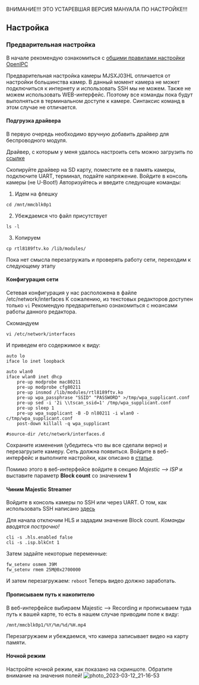 ВНИМАНИЕ!!! ЭТО УСТАРЕВШАЯ ВЕРСИЯ МАНУАЛА ПО НАСТРОЙКЕ!!!


## Настройка
### Предварительная настройка

В начале рекомендую ознакомиться с [общими правилами настройки OpenIPC](https://github.com/OpenIPC/wiki/blob/master/ru/configuration.md#%D0%BD%D0%B0%D1%81%D1%82%D1%80%D0%BE%D0%B9%D0%BA%D0%B0-openipc)

Предварительная настройка камеры MJSXJ03HL отличается от настройки большинства камер. В данный момент камера не может подключиться к интернету и использовать SSH мы не можем. Также не можем использовать WEB-интерфейс. Поэтому все команды пока будут выполняться в терминальном доступе к камере. Синтаксис команд в этом случае не отличается.

#### Подгрузка драйвера

В первую очередь необходимо вручную добавить драйвер для беспроводного модуля.

Драйвер, с которым у меня удалось настроить сеть можно загрузить по [ссылке](https://github.com/OpenIPC/device-mjsxj03hl/raw/master/flash/autoconfig/lib/modules/rtl8189ftv.ko)

Скопируйте драйвер на SD карту, поместите ее в память камеры, подключите UART, терминал, подайте напряжение. Войдите в консоль камеры (не U-Boot!)
Авторизуйтесь и введите следующие команды:
1. Идем на флешку
```
cd /mnt/mmcblk0p1
``` 
2. Убеждаемся что файл присутствует
```
ls -l
```
3. Копируем
```
cp rtl8189ftv.ko /lib/modules/
```
Пока нет смысла перезагружать и проверять работу сети, переходим к следующему этапу 
#### Конфигурация сети
Сетевая конфигурация у нас расположена в файле /etc/network/interfaces
К сожалению, из текстовых редакторов доступен только `vi` Рекомендую предварительно ознакомиться с нюансами работы данного редактора.

Скомандуем 
``` 
vi /etc/network/interfaces
```
И приведем его содержимое к виду:

```
auto lo
iface lo inet loopback

auto wlan0
iface wlan0 inet dhcp
    pre-up modprobe mac80211
    pre-up modprobe cfg80211
    pre-up insmod /lib/modules/rtl8189ftv.ko
    pre-up wpa_passphrase "SSID" "PASSWORD" >/tmp/wpa_supplicant.conf
    pre-up sed -i '2i \\tscan_ssid=1' /tmp/wpa_supplicant.conf
    pre-up sleep 1
    pre-up wpa_supplicant -B -D nl80211 -i wlan0 -c/tmp/wpa_supplicant.conf
    post-down killall -q wpa_supplicant

#source-dir /etc/network/interfaces.d
```


Сохраните изменения (убедитесь что вы все сделали верно) и перезагрузите камеру. Сеть должна появиться. Войдите в веб-интерфейс и выполните настройки, как описано в [статье](https://github.com/OpenIPC/wiki/blob/master/ru/configuration.md#%D0%B4%D0%BE%D1%81%D1%82%D1%83%D0%BF-%D0%B2-%D0%B2%D0%B5%D0%B1-%D0%B8%D0%BD%D1%82%D0%B5%D1%80%D1%84%D0%B5%D0%B9%D1%81).

Помимо этого в веб-интерфейсе войдите в секцию _Majestic --> ISP_ и выставите параметр **Block count** со значением **1**

#### Чиним Majestic Streamer

Войдите в консоль камеры по SSH или через UART. О том, как использовать SSH написано [здесь](https://github.com/OpenIPC/wiki/blob/master/ru/configuration.md#%D0%B4%D0%BE%D1%81%D1%82%D1%83%D0%BF-%D0%B2-%D1%88%D0%B5%D0%BB%D0%BB)

Для начала отключим HLS и зададим значение Block count. _Команды вводятся построчно!_
```
cli -s .hls.enabled false
cli -s .isp.blkCnt 1
```
Затем задайте некоторые переменные:
```
fw_setenv osmem 39M
fw_setenv rmem 25M@0x2700000
```
И затем перезагружаем: `reboot`
Теперь видео должно заработать.

#### Прописываем путь к накопителю
В веб-интерфейсе выбираем Majestic --> Recording и прописываем туда путь к вашей карте, то есть в нашем случае приводим поле к виду:
```
/mnt/mmcblk0p1/%Y/%m/%d/%H.mp4
```
Перезагружаем и убеждаемся, что камера записывает видео на карту памяти.

#### Ночной режим
Настройте ночной режим, как показано на скриншоте. Обратите внимание на значения полей! 
![photo_2023-03-12_21-16-53](https://user-images.githubusercontent.com/88727968/224554161-4f69f333-c3ef-4ed0-8f04-5c504bec5009.jpg)
